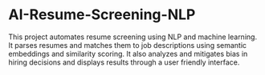# AI-Resume-Screening-NLP
This project automates resume screening using NLP and machine learning. It parses resumes and matches them to job descriptions using semantic embeddings and similarity scoring. It also analyzes and mitigates bias in hiring decisions and displays results through a user friendly interface.
